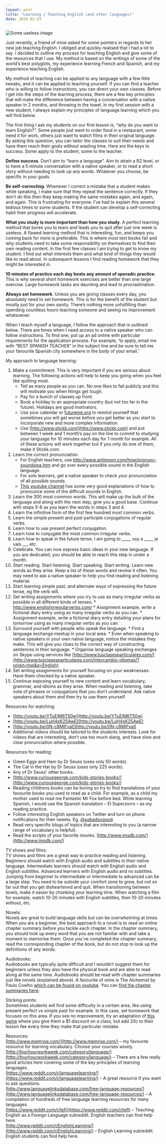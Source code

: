 ```yaml
---
layout: post
title: "Learning / Teaching English (and other languages)"
date: 2015-02-23
---
```

![Some useless image](/images/teaching-english.jpg)

Just recently, a friend of mine asked for some pointers in regards to her new job teaching English. I obliged and quickly realised that I had a lot to say. I decided to outline my process for teaching English and give some of the resources that I use. My method is based on the writings of some of the world’s best polyglots, my experience learning French and Spanish, and my experience teaching English.

My method of teaching can be applied to any language with a few little tweaks, and it can be applied to teaching yourself. If you can find a teacher who is willing to follow instructions, you can direct your own classes. Before I get into the steps of the learning process, there are a few key principles that will make the difference between having a conversation with a native speaker in 2 months, and throwing in the towel. In my first session with a new student, I always explain my principles of language learning which you will find below.

The first thing I ask my students on our first lesson is, “why do you want to learn English?”. Some people just want to order food in a restaurant, some need it for work, others just want to watch films in their original language. By asking this question, you can tailor the classes to suit their needs and have them reach their goals without wasting time. Here are the keys to success. Some apply to the student, some to the teacher.

**Define success**. Don’t aim to “learn a language”. Aim to attain a B2 level, or to have a 5 minute conversation with a native speaker, or to read a short story without needing to look up any words. Whatever you choose, be specific in your goals.

**Be self-correcting**. Whenever I correct a mistake that a student makes while speaking, I make sure that they repeat the sentence correctly. If they don’t do this then they keep making the same mistakes again, and again, and again. This is frustrating for everyone. I’ve had to explain this several tedious times to some students. If the student can develop a self-correcting habit their progress will accelerate.

**What you study is more important than how you study**. A perfect learning method that bores you to tears and leads you to quit after just one week is useless. A flawed learning method that is interesting, fun, and keeps you coming back for more is preferable. This is where most text books fail and why students need to take some responsibility on themselves to find their own reading content. In the first few classes I am trying to get to know my student. I find out what interests them and what kind of things they would like to read about. In subsequent lessons I find reading homework that they might be interested in.

**10 minutes of practice each day beats any amount of sporadic practice**. This is why several short homework exercises are better than one large exercise. Large homework tasks are daunting and lead to procrastination.

**Always set homework**. Unless you are giving classes every day, you absolutely need to set homework. This is for the benefit of the student but mostly just for your own sanity. There’s nothing more unfulfilling than spending countless hours teaching someone and seeing no improvement whatsoever.

When I teach myself a language, I follow the approach that is outlined below. There are times when I need access to a native speaker who can follow instructions. To find one, put up an ad online with particular requirements for the application process. For example, ‘to apply, email me with “BEST SPANISH TEACHER” in the subject line and be sure to tell me your favourite Spanish city somewhere in the body of your email.’

My approach to language learning:

1.  Make a commitment. This is very important if you are serious about learning. The following actions will help to keep you going when you feel like quitting most.
    *   Tell as many people as you can. No one likes to fail publicly and this will motivate you when things get tough.
    *   Pay for a bunch of classes up front.
    *   Book a holiday to an appropriate country (but not too far in the future). Holidays are good motivators.
    *   Use your calendar or [futureme.org](https://www.futureme.org/) to remind yourself that sometimes you will get worse before you get better as you start to incorporate new and more complex information.
    *   Use [http://www.stickk.com](http://www.stickk.com) and put between 1 week and 1 month’s pay on the line to commit to studying your language for 10 minutes each day for 1 month for example. All of these actions will work together but if you only do one of them, make it Stickk.com.
2.  Learn the correct pronunciation.
    *   For English teachers, use http://www.antimoon.com/how/pronunc-soundsipa.htm and go over every possible sound in the English language.
    *   For solo learners, get a native speaker to check your pronunciation of all possible sounds.
    *   [This youtube channel](https://www.youtube.com/user/EnglishLessons4U) has some very good explanations of how to pronounce some of the difficult sounds in English.
3.  Learn the 300 most common words. This will make up the bulk of the language and along with the next step, give you a good base. Continue with steps 5-8 as you learn the words in steps 3 and 4.
4.  Learn the infinitive form of the first few hundred most common verbs.
5.  Learn the simple present and past participle conjugations of regular verbs.
6.  Learn how to use present perfect conjugation.
7.  Learn how to conjugate the most common irregular verbs.
8.  Learn how to speak in the future tense: I am going to ____, voy a ____, je vais ___ etc.
9.  Celebrate. You can now express basic ideas in your new language. If you are dedicated, you should be able to reach this step in under a month.
10.  Start reading. Start listening. Start speaking. Start writing. Learn new words as they arise. Keep a list of these words and review it often. You may need to ask a native speaker to help you find reading and listening material.
11.  Start learning simple past, and alternate ways of expressing the future tense, eg the verb will.
12.  Set writing assignments where you try to use as many irregular verbs as possible in all different kinds of tenses.
    *   http://www.englishirregularverbs.com/
    *   Assignment example, write a fictional diary entry using as many irregular verbs as you can.
    *   Assignment example, write a fictional diary entry detailing your plans for tomorrow using as many irregular verbs as you can.
13.  Surround yourself with people who speak the language.
    *   Find a language exchange meetup in your local area.
    *   Even when speaking to native speakers in your own native language, notice the mistakes they make. This will give you clues to the correct way of constructing sentences in their language.
    *   Organise language speaking exchanges on Skype using services like [http://www.tusclasesparticulares.com/](http://www.tusclasesparticulares.com/intercambio-idiomas/?origin=top&q=English)
14.  Set writing assignments for yourself focusing on your weaknesses. Have them checked by a native speaker.
15.  Continue exposing yourself to new content and learn vocabulary, grammar, and idioms as they arise. When reading and listening, take note of phrases or conjugations that you don’t understand. Ask native speakers about them and then try to use them yourself.

Resources for watching:

*   [http://youtu.be/YTuElM6T50w](http://youtu.be/YTuElM6T50w)
*   [http://youtu.be/LuH4sK25AwE](http://youtu.be/LuH4sK25AwE)
*   [http://youtu.be/0N-c8MIFvaI](http://youtu.be/0N-c8MIFvaI)
*   Additional videos should be tailored to the students interests. Look for videos that are interesting, don’t use too much slang, and have slow and clear pronunciation where possible.

Resources for reading:

*   Green Eggs and Ham by Dr Seuss (uses only 50 words).
*   The Cat in the Hat by Dr Seuss (uses only 225 words).
*   Any of Dr Seuss’ other books.
*   [http://www.curiousgeorge.com/kids-stories-books/](http://www.curiousgeorge.com/kids-stories-books/)
*   Reading childrens books can be boring so try to find translations of your favourite books you used to read as a child. For example, as a child my mother used to read me Fantastic Mr Fox before bed. While learning Spanish, I would use the Spanish translation – El Superzorro – as my reading practice.
*   Follow interesting English speakers on Twitter and turn on phone notifications for their tweets. Eg, [@sobadsogood](https://twitter.com/sbadsgood).
*   Read very specific blogs of topics that are interesting to you (a narrow range of vocabulary is helpful).
*   Read the scripts of your favorite movies. [http://www.imsdb.com/](http://www.imsdb.com/)

TV shows and films:  
TV shows and films are a great way to practice reading and listening. Beginners should watch with English audio and subtitles in their native language. Intermediate learners should watch with English audio and English subtitles. Advanced learners with English audio and no subtitles. Jumping from beginner to intermediate or intermediate to advanced can be a large step. You need to be outside your comfort zone to grow, but not so far out that you get disheartened and quit. When transitioning between levels, make it easier by chunking your learning time. When watching a film for example, watch 10-20 minutes with English subtitles, then 10-20 minutes without, etc.

Novels:  
Novels are great to build language skills but can be overwhelming at times. When you are a beginner, the best approach to a novel is to read an online chapter summary before you tackle each chapter. In the chapter summary, you should look up every word that you are not familiar with and take a moment to memorise them. Once you’ve completed the chapter summary, read the corresponding chapter of the book, but do not stop to look up the definitions of any words.

Audiobooks:  
Audiobooks are typically quite difficult and I wouldn’t suggest them for beginners unless they also have the physical book and are able to read along at the same time. Audiobooks should be read with chapter summaries just like novels (explained above). A favourite of mine is The Alchemist by Paulo Coelho [which can be found on youtube](https://www.youtube.com/watch?v=_6oSUt39gU0). You can [find the chapter summaries here](http://www.sparknotes.com/lit/the-alchemist/).

Sticking points:  
Sometimes students will find some difficulty in a certain area, like using present perfect vs simple past for example. In this case, set homework that focuses on this area. If you see no improvement, try an adaptation of [this game](http://www.cavemanescapades.com/?p=1432 "One Minute of Massage – Language Practice With Your Partner") where you give them a $1 discount on a class, but add 20c to their lesson fee every time they make that particular mistake.

Resources:  
[http://www.memrise.com/](http://www.memrise.com/) – my favourite resource for learning vocabulary. Choose your courses wisely.  
[http://fourhourworkweek.com/category/language/](http://fourhourworkweek.com/category/language/) – There are a few really good articles here covering some of the key principles of learning languages.  
[https://www.reddit.com/r/languagelearning/](https://www.reddit.com/r/languagelearning/) – A great resource if you want to ask questions.  
[http://www.languagelinksdatabase.com/free-language-resources/](http://www.languagelinksdatabase.com/free-language-resources/) – A compilation of hundreds of free language learning resources for many languages.  
[https://www.reddit.com/r/tefl](https://www.reddit.com/r/tefl) – Teaching English as a Foreign Language subreddit. English teachers can find help here.  
[http://www.reddit.com/r/EnglishLearning/](http://www.reddit.com/r/EnglishLearning/) – English Learning subreddit. English students can find help here.
